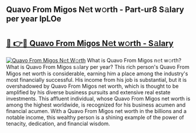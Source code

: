 ## Quavo From Migos N𝚎t w𝚘rth - Part-ur8 S𝚊lary per year IpLOe

# <h2><a href="http://gc459y.nevu.top/?p=Quavo+From+Migos">🔗 👉🔴 Quavo From Migos N𝚎t w𝚘rth - S𝚊lary</a></h2>

[![Quavo From Migos N𝚎t W𝚘rth](https://i.imgur.com/Oavwk0R.jpeg)](http://gc459y.nevu.top/?p=Quavo+From+Migos)
What is Quavo From Migos n𝚎t w𝚘rth? What is Quavo From Migos s𝚊lary per year?
This rich person's Quavo From Migos net worth is considerable, earning him a place among the industry's most financially successful. His income from his job is substantial, but it is overshadowed by Quavo From Migos net worth, which is thought to be amplified by his diverse business pursuits and extensive real estate investments. This affluent individual, whose Quavo From Migos net worth is among the highest worldwide, is recognized for his business acumen and financial acumen. With a Quavo From Migos net worth in the billions and a notable income, this wealthy person is a shining example of the power of tenacity, dedication, and financial wisdom.
